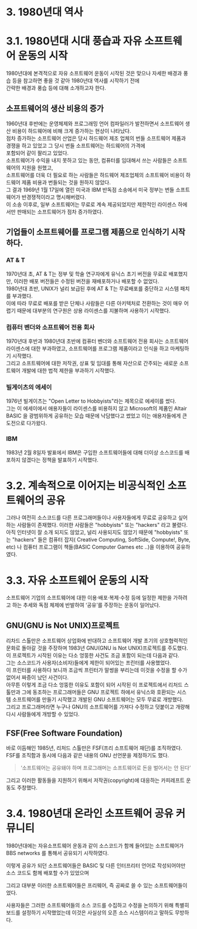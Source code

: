 # 3. 1980년대 역사

# 3.1. 1980년대 시대 풍습과 자유 소프트웨어 운동의 시작 

1980년대에 본격적으로 자유 소프트웨어 운동이 시작된 것은 맞으나 자세한 배경과 풍습 등을 참고하면 좋을 것 같아 1980년대 역사를 시작하기 전에<br>
간략한 배경과 풍습 등에 대해 소개하고자 한다.<br>

## 소프트웨어의 생산 비용의 증가 

1960년대 후반에는 운영체제와 프로그래밍 언어 컴파일러가 발전하면서 소프트웨어 생산 비용이 하드웨어에 비해 크게 증가하는 현상이 나타났다.<br>
점차 증가하는 소프트웨어 산업은 당시 하드웨어 제조 업체의 번들 소프트웨어 제품과 경쟁을 하고 있었고 그 당시 번들 소프트웨어는 하드웨어의 가격에<br>
포함되어 같이 팔리고 있었다.<br>
소프트웨어가 수익을 내지 못하고 있는 동안, 컴퓨터를 임대해서 쓰는 사람들은 소프트웨어의 지원을 원했고,<br>
소프트웨어를 더욱 더 필요로 하는 사람들은 하드웨어 제조업체의 소프트웨어 비용이 하드웨어 제품 비용과 번들되는 것을 원하지 않았다.<br>
그 결과 1969년 1월 17일에 열린 미국과 IBM 반독점 소송에서 미국 정부는 번들 소프트웨어가 반경쟁적이라고 명시해버렸다.<br>
이 소송 이후로, 일부 소프트웨어는 무료로 계속 제공되었지만 제한적인 라이센스 하에서만 판매되는 소프트웨어가 점차 증가하였다.<br> 


## 기업들이 소프트웨어를 프로그램 제품으로 인식하기 시작하다.

### AT & T 

1970년대 초, AT & T는 정부 및 학술 연구자에게 유닉스 초기 버전을 무료로 배포했지만, 이러한 배포 버전들은 수정된 버전을 재배포하거나 배포할 수 없었다.<br> 
1980년대 초반, UNIX가 널리 보급된 후에 AT & T는 무료배포를 중단하고 시스템 패치를 부과했다.<br> 
이에 따라 무료로 배포를 받은 단체나 사람들은 다른 아키텍처로 전환하는 것이 매우 어렵기 때문에 대부분의 연구원은 상용 라이센스를 지불하며 사용하기 시작했다.<br> 

### 컴퓨터 벤더와 소프트웨어 전용 회사 

1970년대 후반과 1980년대 초반에 컴퓨터 벤더와 소프트웨어 전용 회사는 소프트웨어 라이센스에 대한 부과하였고, 소프트웨어를 프로그램 제품이라고 인식을 하고 마케팅하기 시작했다.<br> 
그리고 소프트웨어에 대한 저작권, 상표 및 임대를 통해 자산으로 간주되는 새로운 소프트웨어 개발에 대한 법적 제한을 부과하기 시작했다.<br> 

### 빌게이츠의 에세이 

1976년 빌게이츠는 "Open Letter to Hobbyists"라는 제목으로 에세이를 썼다.<br> 
그는 이 에세이에서 애용자들이 라이센스를 비용하지 않고 Microsoft의 제품인 Altair BASIC 을 광범위하게 공유하는 모습 때문에 낙담했다고 썼었고 이는 애용자들에게 큰 도전으로 다가왔다.<br> 

### IBM 
1983년 2월 8일자 발표에서 IBM은 구입한 소프트웨어들에 대해 더이상 소스코드를 배포하지 않겠다는 정책을 발표하기 시작했다.<br> 


# 3.2. 계속적으로 이어지는 비공식적인 소프트웨어의 공유

그러나 여전히 소스코드를 다른 프로그래머들이나 사용자들에게 무료로 공유하고 싶어하는 사람들이 존재했다. 이러한 사람들은 "hobbyists" 또는 "hackers" 라고 불렸다.<br> 
아직 인터넷이 잘 소개 되지도 않았고, 널리 사용되지도 않았기 때문에 "hobbyists" 또는 "hackers" 들은 컴퓨터 잡지( Creative Computing, SoftSide, Compute!, Byte, etc) 나 컴퓨터 프로그램이 책들(BASIC Computer Games etc ..)을 이용하여 공유하였다.<br>

# 3.3. 자유 소프트웨어 운동의 시작

소프트웨어 기업의 소프트웨어에 대한 이용·배포·복제·수정 등에 일정한 제한을 가하려고 하는 추세와 독점 체제에 반발하여 ‘공유’를 주장하는 운동이 일어났다.<br>

## GNU(GNU is Not UNIX)프로젝트

리차드 스톨만은 소프트웨어 상업화에 반대하고 소프트웨어 개발 초기의 상호협력적인 문화로 돌아갈 것을 주장하며 1983년 GNU(GNU is Not UNIX)프로젝트를 주도했다. <br>
이 프로젝트가 시작된 이유는 다소 엉뚱한 사건도 조금 포함이 되는데 다음과 같다.<br>
그는 소스코드가 사용자(소비자)들에게 제한이 되어있는 프린터를 사용했었다.<br> 
이 프린터를 사용하다 보니까 조금씩 프린터가 말썽을 부리는데 이것을 수정을 할 수가 없어서 짜증이 났던 사건이다. <br>
아무튼 이렇게 조금 다소 엉뚱한 이유도 포함이 되어 시작된 이 프로젝트에서 리처드 스톨만과 그에 동조하는 프로그래머들은 GNU 프로젝트 하에서 유닉스와 호환되는 시스템 소프트웨어를 만들기 시작했고 개발된 GNU 소프트웨어는 모두 무료로 개방했다.<br>
그리고 프로그래머라면 누구나 GNU의 소프트웨어를 가져다 수정하고 덧붙이고 개량해 다시 사람들에게 개방할 수 있었다.<br>

## FSF(Free Software Foundation)

바로 이듬해인 1985년, 리처드 스톨만은 FSF(프리 소프트웨어 재단)를 조직하였다. <br>
FSF를 조직함과 동시에 다음과 같은 내용의 GNU 선언문을 제정하기도 했다. <br>

> ‘소프트웨어는 공유돼야 하며 프로그래머는 소프트웨어로 돈을 벌어서는 안 된다’

그리고 이러한 활동들을 지원하기 위해서 저작권(copyright)에 대응하는 카피레프트 운동도 주창했다. <br>

# 3.4. 1980년대 온라인 소프트웨어 공유 커뮤니티 

1980년대에는 자유소프트웨어 운동과 같이 소스코드가 함께 들어있는 소프트웨어가  BBS networks 를 통해서 공유되기 시작하였다. <br>

이렇게 공유가 되던 소프트웨어들은 BASIC 및 다른 인터프리터 언어로 작성되어야만 소스 코드도 함께 배포할 수가 있었으며 <br>

그리고 대부분 이러한 소프트웨어들은 프리웨어, 즉 공짜로 쓸 수 있는 소프트웨어들이었다. <br>

사용자들은 그러한 소프트웨어들의 소스 코드를 수집하고 수정을 논의하기 위해 특별히 보드를 설정하기 시작했었는데 이것은 사실상의 오픈 소스 시스템이라고 말하도 무방하다.<br>